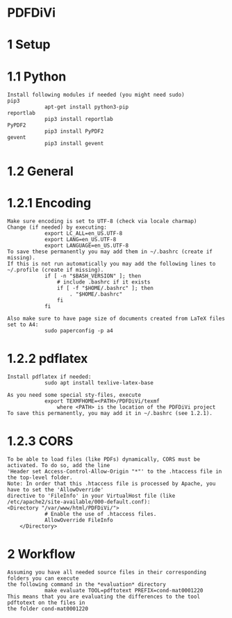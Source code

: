 # PDFDiVi

#   1 Setup
#   1.1 Python
    Install following modules if needed (you might need sudo)
    pip3
                apt-get install python3-pip
    reportlab
                pip3 install reportlab
    PyPDF2
                pip3 install PyPDF2
    gevent
                pip3 install gevent
    
#   1.2 General
#   1.2.1 Encoding
    Make sure encoding is set to UTF-8 (check via locale charmap)
    Change (if needed) by executing:
                export LC_ALL=en_US.UTF-8
                export LANG=en_US.UTF-8
                export LANGUAGE=en_US.UTF-8
    To save these permanently you may add them in ~/.bashrc (create if missing).
    If this is not run automatically you may add the following lines to ~/.profile (create if missing).
                if [ -n "$BASH_VERSION" ]; then
                    # include .bashrc if it exists
                    if [ -f "$HOME/.bashrc" ]; then
                        . "$HOME/.bashrc"
                    fi
                fi
                
    Also make sure to have page size of documents created from LaTeX files set to A4:
                sudo paperconfig -p a4

    
#   1.2.2 pdflatex
    Install pdflatex if needed:
                sudo apt install texlive-latex-base
    
    As you need some special sty-files, execute
                export TEXMFHOME=<PATH>/PDFDiVi/texmf
                    where <PATH> is the location of the PDFDiVi project
    To save this permanently, you may add it in ~/.bashrc (see 1.2.1).

#   1.2.3 CORS
    To be able to load files (like PDFs) dynamically, CORS must be activated. To do so, add the line
    'Header set Access-Control-Allow-Origin "*"' to the .htaccess file in the top-level folder.
    Note: In order that this .htaccess file is processed by Apache, you have to set the 'AllowOverride'
    directive to 'FileInfo' in your VirtualHost file (like /etc/apache2/site-available/000-default.conf):
 	<Directory "/var/www/html/PDFDiVi/">
                # Enable the use of .htaccess files.
                AllowOverride FileInfo
        </Directory>

#   2 Workflow
    Assuming you have all needed source files in their corresponding folders you can execute
    the following command in the *evaluation* directory
                make evaluate TOOL=pdftotext PREFIX=cond-mat0001220
    This means that you are evaluating the differences to the tool pdftotext on the files in
    the folder cond-mat0001220
